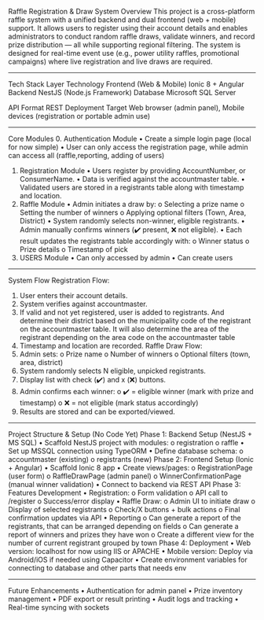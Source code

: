 Raffle Registration & Draw System
Overview
This project is a cross-platform raffle system with a unified backend and dual frontend (web + mobile) support. It allows users to register using their account details and enables administrators to conduct random raffle draws, validate winners, and record prize distribution — all while supporting regional filtering.
The system is designed for real-time event use (e.g., power utility raffles, promotional campaigns) where live registration and live draws are required.
________________________________________
Tech Stack
Layer	Technology
Frontend (Web & Mobile)	Ionic 8 + Angular
Backend	NestJS (Node.js Framework)
Database	Microsoft SQL Server
	
API Format	REST
Deployment Target	Web browser (admin panel), Mobile devices (registration or portable admin use)
________________________________________
Core Modules
0. Authentication Module
•	Create a simple login page (local for now simple)
•	User can only access the registration page, while admin can access all (raffle,reporting, adding of users)	
1. Registration Module
•	Users register by providing AccountNumber, or ConsumerName.
•	Data is verified against the accountmaster table.
•	Validated users are stored in a registrants table along with timestamp and location.
2. Raffle Module
•	Admin initiates a draw by:
o	Selecting a prize name
o	Setting the number of winners
o	Applying optional filters (Town, Area, District)
•	System randomly selects non-winner, eligible registrants.
•	Admin manually confirms winners (✔️ present, ❌ not eligible).
•	Each result updates the registrants table accordingly with:
o	Winner status
o	Prize details
o	Timestamp of pick
3. USERS Module
•	Can only accessed by admin
•	Can create users 
________________________________________
 System Flow
Registration Flow:
1.	User enters their account details.
2.	System verifies against accountmaster.
3.	If valid and not yet registered, user is added to registrants. And determine their district based on the municipality code of the registrant on the accountmaster table. It will also determine the area of the registrant depending on the area code on the accountmaster table
4.	Timestamp and location are recorded.
Raffle Draw Flow:
1.	Admin sets:
o	Prize name
o	Number of winners
o	Optional filters (town, area, district)
2.	System randomly selects N eligible, unpicked registrants.
3.	Display list with check (✔️) and x (❌) buttons.
4.	Admin confirms each winner:
o	✔️ = eligible winner (mark with prize and timestamp)
o	❌ = not eligible (mark status accordingly)
5.	Results are stored and can be exported/viewed.
________________________________________
Project Structure & Setup (No Code Yet)
Phase 1: Backend Setup (NestJS + MS SQL)
•	Scaffold NestJS project with modules:
o	registration
o	raffle
•	Set up MSSQL connection using TypeORM 
•	Define database schema:
o	accountmaster (existing)
o	registrants (new)
Phase 2: Frontend Setup (Ionic + Angular)
•	Scaffold Ionic 8 app
•	Create views/pages:
o	RegistrationPage (user form)
o	RaffleDrawPage (admin panel)
o	WinnerConfirmationPage (manual winner validation)
•	Connect to backend via REST API
Phase 3: Features Development
•	Registration:
o	Form validation
o	API call to /register
o	Success/error display
•	Raffle Draw:
o	Admin UI to initiate draw
o	Display of selected registrants
o	Check/X buttons + bulk actions
o	Final confirmation updates via API
•	Reporting
o	Can generate a report of the registrants, that can be arranged depending on fields
o	Can generate a report of winners and prizes they have won
o	Create a different view for the  number of current registrant grouped by town 
Phase 4: Deployment
•	Web version: localhost for now using IIS or APACHE
•	Mobile version: Deploy via Android/iOS if needed using Capacitor
•	Create environment variables for connecting to database and other parts that needs env 
________________________________________
 Future Enhancements
•	Authentication for admin panel
•	Prize inventory management
•	PDF export or result printing
•	Audit logs and tracking
•	Real-time syncing with sockets


